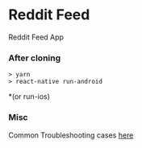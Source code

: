 # Reddit Feed

Reddit Feed App

### After cloning

```
> yarn
> react-native run-android
```

*(or run-ios)

### Misc

Common Troubleshooting cases [here](http://facebook.github.io/react-native/docs/running-on-device.html)